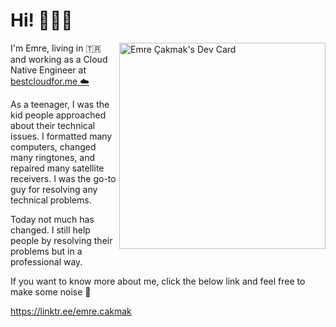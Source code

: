 <h1>Hi! 🙋🏻‍♂️</h1>

<a href="https://app.daily.dev/cakmak"><img src="https://api.daily.dev/devcards/7008d1427f75494b8c82f1498e0cd769.png?r=bzo" width="330" alt="Emre Çakmak's Dev Card" align="right"/></a>


I'm Emre, living in 🇹🇷 and working as a Cloud Native Engineer at <a href="bestcloudfor.me">bestcloudfor.me ☁️</a>

As a teenager, I was the kid people approached about their technical issues. I formatted many computers, changed many ringtones, and repaired many satellite receivers. I was the go-to guy for resolving any technical problems.

Today not much has changed. I still help people by resolving their problems but in a professional way.

If you want to know more about me, click the below link and feel free to make some noise 🤟 

https://linktr.ee/emre.cakmak
